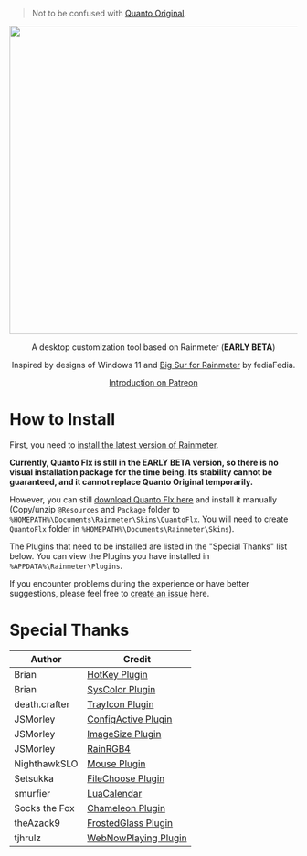 > Not to be confused with [Quanto Original](https://github.com/SteveHsuDrawing/quanto).

<div align="center">

  <img width="540" src="https://github.com/SteveHsuDrawing/quanto2/assets/122773837/0e8035f1-c109-4d7f-9ee7-815153b4556f">
  
  <p>A desktop customization tool based on Rainmeter (<b>EARLY BETA</b>)</p>

  <p>Inspired by designs of Windows 11 and <a href="https://www.deviantart.com/fediafedia/art/Big-Sur-RC1-for-Rainmeter-846882462">Big Sur for Rainmeter</a> by fediaFedia.</p>

  <a href="https://www.patreon.com/posts/94576967">Introduction on Patreon</a>

</div>

# How to Install

First, you need to [install the latest version of Rainmeter](https://www.rainmeter.net/).

**Currently, Quanto Flx is still in the EARLY BETA version, so there is no visual installation package for the time being. Its stability cannot be guaranteed, and it cannot replace Quanto Original temporarily.**

However, you can still [download Quanto Flx here](https://github.com/SteveHsuDrawing/quantoflx/archive/refs/heads/main.zip) and install it manually (Copy/unzip `@Resources` and `Package` folder to `%HOMEPATH%\Documents\Rainmeter\Skins\QuantoFlx`. You will need to create `QuantoFlx` folder in `%HOMEPATH%\Documents\Rainmeter\Skins`).

The Plugins that need to be installed are listed in the "Special Thanks" list below. You can view the Plugins you have installed in `%APPDATA%\Rainmeter\Plugins`.

If you encounter problems during the experience or have better suggestions, please feel free to [create an issue](https://github.com/SteveHsuDrawing/quantoflx/issues) here.

# Special Thanks

| Author | Credit |
|-|-|
| Brian | [HotKey Plugin](https://github.com/brianferguson/HotKey.dll) |
| Brian | [SysColor Plugin](https://github.com/brianferguson/SysColor.dll/) |
| death.crafter | [TrayIcon Plugin](https://github.com/deathcrafter/PluginTrayIcon) |
| JSMorley | [ConfigActive Plugin](https://github.com/jsmorley/ConfigActive) |
| JSMorley | [ImageSize Plugin](https://forum.rainmeter.net/viewtopic.php?p=101884) |
| JSMorley | [RainRGB4](https://forum.rainmeter.net/viewtopic.php?t=6215) |
| NighthawkSLO | [Mouse Plugin](https://github.com/NighthawkSLO/Mouse.dll/) |
| Setsukka | [FileChoose Plugin](https://forum.rainmeter.net/viewtopic.php?p=167079) |
| smurfier | [LuaCalendar](https://forum.rainmeter.net/viewtopic.php?p=63288) |
| Socks the Fox | [Chameleon Plugin](https://github.com/socks-the-fox/chameleon) |
| theAzack9 | [FrostedGlass Plugin](https://github.com/TheAzack9/FrostedGlass) |
| tjhrulz | [WebNowPlaying Plugin](https://github.com/keifufu/WebNowPlaying-Rainmeter) |
